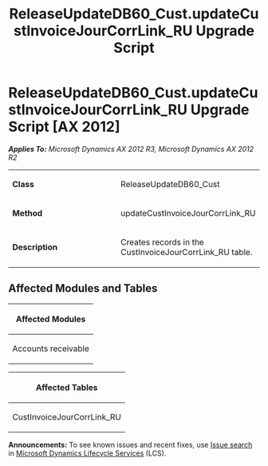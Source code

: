 ﻿---
title: ReleaseUpdateDB60_Cust.updateCustInvoiceJourCorrLink_RU Upgrade Script
TOCTitle: ReleaseUpdateDB60_Cust.updateCustInvoiceJourCorrLink_RU Upgrade Script
ms:assetid: 7aa3d670-0fb0-a4fc-4013-c0a2a450cc7b
ms:mtpsurl: https://msdn.microsoft.com/en-us/library/JJ719433(v=AX.60)
ms:contentKeyID: 49709224
ms.date: 05/18/2015
mtps_version: v=AX.60
---

# ReleaseUpdateDB60\_Cust.updateCustInvoiceJourCorrLink\_RU Upgrade Script [AX 2012]


_**Applies To:** Microsoft Dynamics AX 2012 R3, Microsoft Dynamics AX 2012 R2_

<table>
<colgroup>
<col style="width: 50%" />
<col style="width: 50%" />
</colgroup>
<tbody>
<tr class="odd">
<td><p><strong>Class</strong></p></td>
<td><p>ReleaseUpdateDB60_Cust</p></td>
</tr>
<tr class="even">
<td><p><strong>Method</strong></p></td>
<td><p>updateCustInvoiceJourCorrLink_RU</p></td>
</tr>
<tr class="odd">
<td><p><strong>Description</strong></p></td>
<td><p>Creates records in the CustInvoiceJourCorrLink_RU table.</p></td>
</tr>
</tbody>
</table>


## Affected Modules and Tables

<table>
<colgroup>
<col style="width: 100%" />
</colgroup>
<thead>
<tr class="header">
<th><p>Affected Modules</p></th>
</tr>
</thead>
<tbody>
<tr class="odd">
<td><p>Accounts receivable</p></td>
</tr>
</tbody>
</table>


<table>
<colgroup>
<col style="width: 100%" />
</colgroup>
<thead>
<tr class="header">
<th><p>Affected Tables</p></th>
</tr>
</thead>
<tbody>
<tr class="odd">
<td><p>CustInvoiceJourCorrLink_RU</p></td>
</tr>
</tbody>
</table>

  
**Announcements:** To see known issues and recent fixes, use [Issue search](http://go.microsoft.com/fwlink/?linkid=389258) in [Microsoft Dynamics Lifecycle Services](http://go.microsoft.com/fwlink/?linkid=306505) (LCS).

